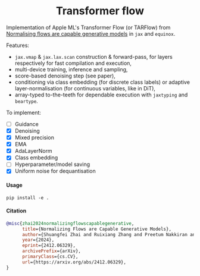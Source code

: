 <h1 align='center'>Transformer flow</h1>

Implementation of Apple ML's Transformer Flow (or TARFlow) from [Normalising flows are capable generative models](https://arxiv.org/pdf/2412.06329) in `jax` and `equinox`.

Features:
- `jax.vmap` & `jax.lax.scan` construction & forward-pass, for layers respectively for fast compilation and execution,
- multi-device training, inference and sampling,
- score-based denoising step (see paper),
- conditioning via class embedding (for discrete class labels) or adaptive layer-normalisation (for continuous variables, like in DiT),
- array-typed to-the-teeth for dependable execution with `jaxtyping` and `beartype`.

To implement:
- [ ] Guidance
- [x] Denoising
- [x] Mixed precision
- [x] EMA
- [x] AdaLayerNorm
- [x] Class embedding
- [ ] Hyperparameter/model saving
- [x] Uniform noise for dequantisation

<!-- Notes:
- All-in-all, I think this paper implements a useful algorithm. However, it is not as easy as they imply to train. 
    - This could be due to the differences in attention implementations, but the model only really worked with EMA and gradient clipping.
    - The hyperparameters used in their code don't produce good results for me. 
- It's not clear which quantisation procedure you should use - it's allegedly a trade-off between sample quality and model log-likelihood.
- This model requires a lot of compute power. -->

#### Usage 

```
pip install -e . 
```

#### Citation 

```bibtex
@misc{zhai2024normalizingflowscapablegenerative,
      title={Normalizing Flows are Capable Generative Models}, 
      author={Shuangfei Zhai and Ruixiang Zhang and Preetum Nakkiran and David Berthelot and Jiatao Gu and Huangjie Zheng and Tianrong Chen and Miguel Angel Bautista and Navdeep Jaitly and Josh Susskind},
      year={2024},
      eprint={2412.06329},
      archivePrefix={arXiv},
      primaryClass={cs.CV},
      url={https://arxiv.org/abs/2412.06329}, 
}
```